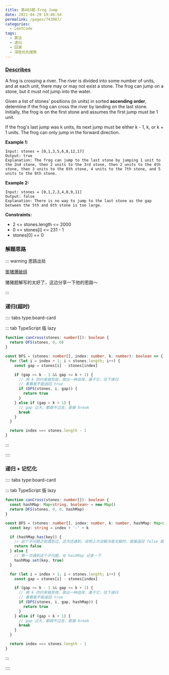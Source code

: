 ```yaml
---
title: 第403题-Frog Jump
date: 2021-04-29 19:48:54
permalink: /pages/743987/
categories:
  - LeetCode
tags:
  - 算法
  - 递归
  - 回溯
  - 深度优先搜索
---
```


### [Describes](https://leetcode-cn.com/problems/frog-jump/)

A frog is crossing a river. The river is divided into some number of units, and at each unit, there may or may not exist a stone. The frog can jump on a stone, but it must not jump into the water.

Given a list of <span class="span-shadow">stones</span>' positions (in units) in sorted **ascending order**, determine if the frog can cross the river by landing on the last stone. Initially, the frog is on the first stone and assumes the first jump must be 1 unit.

If the frog's last jump was k units, its next jump must be either <span class="span-shadow">k - 1</span>, k, or <span class="span-shadow">k + 1</span> units. The frog can only jump in the forward direction.

<!-- more -->

**Example 1:**

```
Input: stones = [0,1,3,5,6,8,12,17]
Output: true
Explanation: The frog can jump to the last stone by jumping 1 unit to the 2nd stone, then 2 units to the 3rd stone, then 2 units to the 4th stone, then 3 units to the 6th stone, 4 units to the 7th stone, and 5 units to the 8th stone.
```

**Example 2:**

```
Input: stones = [0,1,2,3,4,8,9,11]
Output: false
Explanation: There is no way to jump to the last stone as the gap between the 5th and 6th stone is too large.
```

**Constraints:**

- <span class="span-shadow">2 <= stones.length <= 2000</span>
- <span class="span-shadow">0 <= stones[i] <= 231 - 1</span>
- <span class="span-shadow">stones[0] == 0</span>

### 解题思路

::: warning 思路出处

[笨猪爆破组](https://leetcode-cn.com/problems/frog-jump/solution/shou-hua-tu-jie-ji-hao-de-di-gui-ti-man-8kk2z/)

猪猪题解写的太好了，这边分享一下他的思路～

:::

### 递归(超时)

:::: tabs type:board-card

::: tab TypeScript 版 lazy

```TypeScript
function canCross(stones: number[]): boolean {
  return DFS(stones, 0, 0)
}

const DFS = (stones: number[], index: number, k: number): boolean => {
  for (let i = index + 1; i < stones.length; i++) {
    const gap = stones[i] - stones[index]

    if (gap >= k - 1 && gap <= k + 1) {
      // 用 k 的约束做剪枝，做出一种选择，基于它，往下递归
      // 看看能不能返回 true
      if (DFS(stones, i, gap)) {
        return true
      }
    } else if (gap > k + 1) {
      // gap 过大，都跳不过去，直接 break
      break
    }
  }

  return index === stones.length - 1
}
```

:::

::::

### 递归 + 记忆化

:::: tabs type:board-card

::: tab TypeScript 版 lazy

```TypeScript
function canCross(stones: number[]): boolean {
  const hashMap: Map<string, boolean> = new Map()
  return DFS(stones, 0, 0, hashMap)
}

const DFS = (stones: number[], index: number, k: number, hashMap: Map<string, boolean>): boolean => {
  const key: string = index + '-' + k

  if (hashMap.has(key)) {
    // 这个子问题之前遇到过，这次还遇到，说明上次没解决是无解的，直接返回 false 跳出
    return false
  } else {
    // 第一次遇到这个子问题，在 hashMap 记录一下
    hashMap.set(key, true)
  }

  for (let i = index + 1; i < stones.length; i++) {
    const gap = stones[i] - stones[index]

    if (gap >= k - 1 && gap <= k + 1) {
      // 用 k 的约束做剪枝，做出一种选择，基于它，往下递归
      // 看看能不能返回 true
      if (DFS(stones, i, gap, hashMap)) {
        return true
      }
    } else if (gap > k + 1) {
      // gap 过大，都跳不过去，直接 break
      break
    }
  }

  return index === stones.length - 1
}
```

:::

::::
